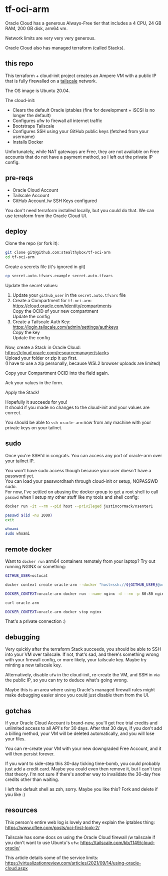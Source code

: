 # tf-oci-arm

Oracle Cloud has a generous Always-Free tier that includes
a 4 CPU, 24 GB RAM, 200 GB disk, arm64 vm.

Network limits are very very very generous.

Oracle Cloud also has managed terraform (called Stacks).

## this repo

This terraform + cloud-init project creates an Ampere VM with a public IP
that is fully firewalled on a [tailscale](https://tailscale.com) network.

The OS image is Ubuntu 20.04.

The cloud-init:
- Clears the default Oracle iptables (fine for development + iSCSI is no longer the default)
- Configures ufw to firewall all internet traffic
- Bootstraps Tailscale
- Configures SSH using your GitHub public keys (fetched from your username)
- Installs Docker

Unfortunately, while NAT gateways are Free, they are not available on Free accounts
that do not have a payment method, so I left out the private IP config.

## pre-reqs

- Oracle Cloud Account
- Tailscale Account
- GitHub Account /w SSH Keys configured

You don't need terraform installed locally, but you could do that.
We can use terraform from the Oracle Cloud UI.

## deploy

Clone the repo (or fork it):
```bash
git clone git@github.com:stealthybox/tf-oci-arm
cd tf-oci-arm
```

Create a secrets file (it's ignored in git)
```bash
cp secret.auto.tfvars.example secret.auto.tfvars
```

Update the secret values:
1. Update your `github_user` in the `secret.auto.tfvars` file
2. Create a Compartment for `tf-oci-arm`: https://cloud.oracle.com/identity/compartments  
   Copy the OCID of your new compartment  
   Update the config  
3. Create a Tailscale Auth Key: https://login.tailscale.com/admin/settings/authkeys  
   Copy the key  
   Update the config  

Now, create a Stack in Oracle Cloud: https://cloud.oracle.com/resourcemanager/stacks  
Upload your folder or zip it up first.  
(I have to use a zip personally, because WSL2 browser uploads are limited)

Copy your Compartment OCID into the field again.

Ack your values in the form.

Apply the Stack!

Hopefully it succeeds for you!  
It should if you made no changes to the cloud-init and your values are correct.

You should be able to `ssh oracle-arm` now from any machine with your private keys on your tailnet.

## sudo

Once you're SSH'd in congrats. You can access any port of oracle-arm over your tailnet IP.

You won't have sudo access though because your user doesn't have a password yet.  
You can load your passwordhash through cloud-init or setup, NOPASSWD sudo.  
For now, I've settled on abusing the docker group to get a root shell to call `passwd` when I setup my other stuff like my tools and shell config:
```bash
docker run -it --rm --pid host --privileged justincormack/nsenter1

passwd $(id -nu 1000)
exit

whoami
sudo whoami
```

## remote docker

Want to `docker run` arm64 containers remotely from your laptop?
Try out running NGINX or something:
```bash
GITHUB_USER=octocat

docker context create oracle-arm --docker "host=ssh://${GITHUB_USER}@oracle-arm"

DOCKER_CONTEXT=oracle-arm docker run --name nginx -d --rm -p 80:80 nginx

curl oracle-arm

DOCKER_CONTEXT=oracle-arm docker stop nginx
```
That's a private connection :)

## debugging

Very quickly after the terraform Stack succeeds, you should be able to SSH into your VM over tailscale.
If not, that's sad, and there's something wrong with your firewall config, or more likely, your tailscale key.
Maybe try minting a new tailscale key.

Alternatively, disable `ufw` in the cloud-init, re-create the VM, and SSH in via the public IP, so you can
try to deduce what's going wrong.

Maybe this is an area where using Oracle's managed firewall rules might make debugging easier since you could just
disable them from the UI.

## gotchas

If your Oracle Cloud Account is brand-new, you'll get free trial credits and
unlimited access to all API's for 30 days.
After that 30 days, if you don't add a billing method, your VM will be deleted
automatically, and you will lose your files.

You can re-create your VM with your new downgraded Free Account, and it will then
persist forever.

If you want to side-step this 30-day ticking time-bomb, you could probably just
add a credit card. Maybe you could even then remove it, but I can't test that theory.
I'm not sure if there's another way to invalidate the 30-day free credits other than
waiting.

I left the default shell as zsh, sorry.
Maybe you like this? Fork and delete if you like :)

## resources

This person's entire web log is lovely and they explain the iptables thing:
https://www.cflee.com/posts/oci-first-look-2/

Tailscale has some docs on using the Oracle Cloud firewall /w tailscale if you don't
want to use Ubuntu's `ufw`:
https://tailscale.com/kb/1149/cloud-oracle/

This article details some of the service limits:
https://virtualizationreview.com/articles/2021/09/14/using-oracle-cloud.aspx
